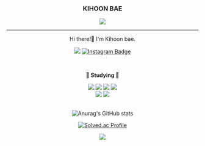 <div align="center" style="overflow: hidden; width: 100%">

### KIHOON BAE

<a href="https://github.com/qorlgns1"><img src="https://hits.seeyoufarm.com/api/count/incr/badge.svg?url=https%3A%2F%2Fgithub.com%2Fyeodahui&count_bg=%23000000&title_bg=%23000000&icon=github.svg&icon_color=%23E7E7E7&title=+Github&edge_flat=true"/></a>

---

Hi there!👋
I'm Kihoon bae.

<div align=center>

[![](https://img.shields.io/badge/RESUME-blue?logo=appveyor&logoColor=white)](https://kihoon-bae.notion.site/BAE-KIHOON-52a67b3489ee49aca01f89326aead3f3)
[![Instagram Badge](https://img.shields.io/badge/-Instagram-dd2a7b?style=flat-square&logo=instagram&logoColor=white&link=https://www.instagram.com/bk_hoon)](https://www.instagram.com/bk_hoon)

</div>

<br>

</div>

<div align="center">
  
  <strong>📝 Studying 📝</strong>
  
<img src="https://img.shields.io/badge/HTML-E34F26?style=flat-square&logo=HTML5&logoColor=white"/>
<img src="https://img.shields.io/badge/CSS-1572B6?style=flat-square&logo=CSS3&logoColor=white"/>
<img src="https://img.shields.io/badge/SaSS-CC6699?style=flat-square&logo=Sass&logoColor=white"/>
<img src="https://img.shields.io/badge/JavaScript-F7E018?style=flat-square&logo=JavaScript&logoColor=white"/><br>
<img src="https://img.shields.io/badge/TypeScript-3178C6?style=flat-square&logo=TypeScript&logoColor=white"/>
<img src="https://img.shields.io/badge/React.js-61DAFB?style=flat-square&logo=React&logoColor=white"/>

</div>
<br>

<div align="center">

![Anurag's GitHub stats](https://github-readme-stats.vercel.app/api?username=qorlgns1&count_private=true&show_icons=true&theme=graywhite)

  [![Solved.ac Profile](http://mazassumnida.wtf/api/generate_badge?boj=s12800)](https://solved.ac/s12800)  

  <img src="https://github-readme-stats.vercel.app/api/top-langs/?username=qorlgns1&theme=dracula&exclude_repo=Computer-Science-Engineering&layout=compact&langs_count=10"/>

</div>

